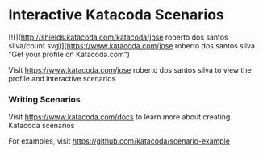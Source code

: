 # Interactive Katacoda Scenarios

[![](http://shields.katacoda.com/katacoda/jose roberto dos santos silva/count.svg)](https://www.katacoda.com/jose roberto dos santos silva "Get your profile on Katacoda.com")

Visit https://www.katacoda.com/jose roberto dos santos silva to view the profile and interactive scenarios

### Writing Scenarios
Visit https://www.katacoda.com/docs to learn more about creating Katacoda scenarios

For examples, visit https://github.com/katacoda/scenario-example
